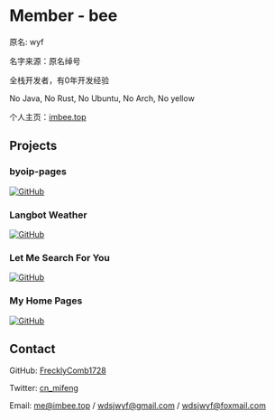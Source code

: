 # Member - bee



原名: wyf



名字来源：原名绰号



全栈开发者，有0年开发经验

No Java, No Rust, No Ubuntu, No Arch, No yellow



个人主页：[imbee.top](http://imbee.top)

## Projects



### byoip-pages



[![GitHub](https://socialify.git.ci/FrecklyComb1728/byoip-pages/image?custom_language=Nuxt&description=1&font=JetBrains+Mono&forks=1&issues=1&language=1&name=1&owner=1&pattern=Plus&pulls=1&stargazers=1&theme=Auto)](https://github.com/FrecklyComb1728/byoip-pages)



### Langbot Weather



[![GitHub](https://socialify.git.ci/FrecklyComb1728/Langbot_Weather/image?custom_language=Python&description=1&font=JetBrains+Mono&forks=1&issues=1&language=1&name=1&owner=1&pattern=Plus&pulls=1&stargazers=1&theme=Auto)](https://github.com/FrecklyComb1728/Langbot_Weather)



### Let Me Search For You



[![GitHub](https://socialify.git.ci/FrecklyComb1728/Let-Me-Search-For-You/image?custom_description=%E8%AE%A9%E6%88%91%E4%B8%BA%E4%BD%A0%E6%90%9C%E7%B4%A2&custom_language=HTML&description=1&font=JetBrains+Mono&forks=1&issues=1&language=1&name=1&owner=1&pattern=Plus&pulls=1&stargazers=1&theme=Auto)](https://github.com/FrecklyComb1728/Let-Me-Search-For-You)



### My Home Pages



[![GitHub](https://socialify.git.ci/FrecklyComb1728/home/image?description=1&font=JetBrains+Mono&forks=1&issues=1&language=1&name=1&owner=1&pattern=Plus&pulls=1&stargazers=1&theme=Auto)](https://github.com/FrecklyComb1728/home)

## Contact



GitHub: [FrecklyComb1728](https://github.com/FrecklyComb1728)



Twitter: [cn_mifeng](https://twitter.com/cn_mifeng)



Email: me@imbee.top / wdsjwyf@gmail.com / wdsjwyf@foxmail.com



